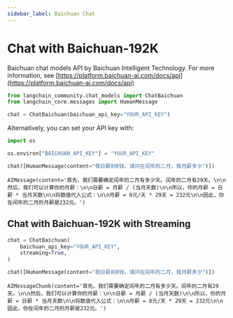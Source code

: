 ```yaml
---
sidebar_label: Baichuan Chat
---
```


# Chat with Baichuan-192K

Baichuan chat models API by Baichuan Intelligent Technology. For more information, see [https://platform.baichuan-ai.com/docs/api](https://platform.baichuan-ai.com/docs/api)


```python
from langchain_community.chat_models import ChatBaichuan
from langchain_core.messages import HumanMessage
```


```python
chat = ChatBaichuan(baichuan_api_key="YOUR_API_KEY")
```

Alternatively, you can set your API key with:


```python
import os

os.environ["BAICHUAN_API_KEY"] = "YOUR_API_KEY"
```


```python
chat([HumanMessage(content="我日薪8块钱，请问在闰年的二月，我月薪多少")])
```



```output
AIMessage(content='首先，我们需要确定闰年的二月有多少天。闰年的二月有29天。\n\n然后，我们可以计算你的月薪：\n\n日薪 = 月薪 / (当月天数)\n\n所以，你的月薪 = 日薪 * 当月天数\n\n将数值代入公式：\n\n月薪 = 8元/天 * 29天 = 232元\n\n因此，你在闰年的二月的月薪是232元。')
```


## Chat with Baichuan-192K with Streaming


```python
chat = ChatBaichuan(
    baichuan_api_key="YOUR_API_KEY",
    streaming=True,
)
```


```python
chat([HumanMessage(content="我日薪8块钱，请问在闰年的二月，我月薪多少")])
```



```output
AIMessageChunk(content='首先，我们需要确定闰年的二月有多少天。闰年的二月有29天。\n\n然后，我们可以计算你的月薪：\n\n日薪 = 月薪 / (当月天数)\n\n所以，你的月薪 = 日薪 * 当月天数\n\n将数值代入公式：\n\n月薪 = 8元/天 * 29天 = 232元\n\n因此，你在闰年的二月的月薪是232元。')
```
